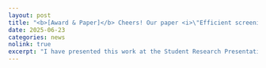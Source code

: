 ```yaml
---
layout: post
title: "<b>[Award & Paper]</b> Cheers! Our paper <i>\"Efficient screening of rare large pit anomalies on polished surfaces using a minimalist sampling scheme\"</i> has been fast-tracked to the SME Journal of Manufacturing Processes and won the NAMRC Outstanding Paper Award in Manufacturing Processes!"
date: 2025-06-23
categories: news
nolink: true
excerpt: "I have presented this work at the Student Research Presentation Competition during SME NAMRC 53."
---
```


